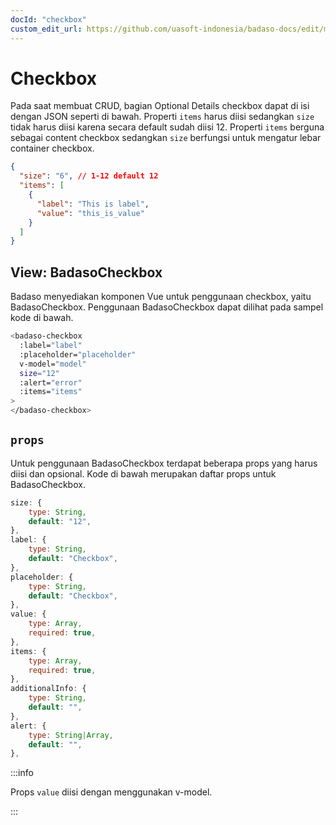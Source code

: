 ```yaml
---
docId: "checkbox"
custom_edit_url: https://github.com/uasoft-indonesia/badaso-docs/edit/main/i18n/id/docusaurus-plugin-content-docs/current/components/checkbox.md
---
```


# Checkbox

Pada saat membuat CRUD, bagian Optional Details checkbox dapat di isi dengan JSON seperti di bawah. Properti `items` harus diisi sedangkan `size` tidak harus diisi karena secara default sudah diisi 12. Properti `items` berguna sebagai content checkbox sedangkan `size` berfungsi untuk mengatur lebar container checkbox.

```json
{
  "size": "6", // 1-12 default 12
  "items": [
    {
      "label": "This is label",
      "value": "this_is_value"
    }
  ]
}
```

## View: BadasoCheckbox

Badaso menyediakan komponen Vue untuk penggunaan checkbox, yaitu BadasoCheckbox. Penggunaan BadasoCheckbox dapat dilihat pada sampel kode di bawah.

```bash
<badaso-checkbox
  :label="label"
  :placeholder="placeholder"
  v-model="model"
  size="12"
  :alert="error"
  :items="items"
>
</badaso-checkbox>
```

## `props`

Untuk penggunaan BadasoCheckbox terdapat beberapa props yang harus diisi dan opsional. Kode di bawah merupakan daftar props untuk BadasoCheckbox.

```js
size: {
    type: String,
    default: "12",
},
label: {
    type: String,
    default: "Checkbox",
},
placeholder: {
    type: String,
    default: "Checkbox",
},
value: {
    type: Array,
    required: true,
},
items: {
    type: Array,
    required: true,
},
additionalInfo: {
    type: String,
    default: "",
},
alert: {
    type: String|Array,
    default: "",
},
```

:::info

Props `value` diisi dengan menggunakan v-model.

:::
